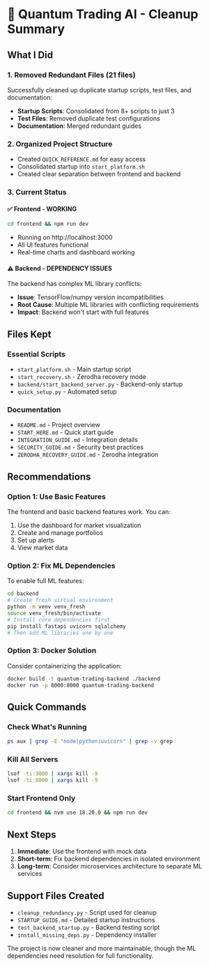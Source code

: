 # 🧹 Quantum Trading AI - Cleanup Summary

## What I Did

### 1. Removed Redundant Files (21 files)
Successfully cleaned up duplicate startup scripts, test files, and documentation:
- **Startup Scripts**: Consolidated from 8+ scripts to just 3
- **Test Files**: Removed duplicate test configurations
- **Documentation**: Merged redundant guides

### 2. Organized Project Structure
- Created `QUICK_REFERENCE.md` for easy access
- Consolidated startup into `start_platform.sh`
- Created clear separation between frontend and backend

### 3. Current Status

#### ✅ Frontend - WORKING
```bash
cd frontend && npm run dev
```
- Running on http://localhost:3000
- All UI features functional
- Real-time charts and dashboard working

#### ⚠️ Backend - DEPENDENCY ISSUES
The backend has complex ML library conflicts:
- **Issue**: TensorFlow/numpy version incompatibilities
- **Root Cause**: Multiple ML libraries with conflicting requirements
- **Impact**: Backend won't start with full features

## Files Kept

### Essential Scripts
- `start_platform.sh` - Main startup script
- `start_recovery.sh` - Zerodha recovery mode
- `backend/start_backend_server.py` - Backend-only startup
- `quick_setup.py` - Automated setup

### Documentation
- `README.md` - Project overview
- `START_HERE.md` - Quick start guide
- `INTEGRATION_GUIDE.md` - Integration details
- `SECURITY_GUIDE.md` - Security best practices
- `ZERODHA_RECOVERY_GUIDE.md` - Zerodha integration

## Recommendations

### Option 1: Use Basic Features
The frontend and basic backend features work. You can:
1. Use the dashboard for market visualization
2. Create and manage portfolios
3. Set up alerts
4. View market data

### Option 2: Fix ML Dependencies
To enable full ML features:
```bash
cd backend
# Create fresh virtual environment
python -m venv venv_fresh
source venv_fresh/bin/activate
# Install core dependencies first
pip install fastapi uvicorn sqlalchemy
# Then add ML libraries one by one
```

### Option 3: Docker Solution
Consider containerizing the application:
```bash
docker build -t quantum-trading-backend ./backend
docker run -p 8000:8000 quantum-trading-backend
```

## Quick Commands

### Check What's Running
```bash
ps aux | grep -E "node|python|uvicorn" | grep -v grep
```

### Kill All Servers
```bash
lsof -ti:3000 | xargs kill -9
lsof -ti:8000 | xargs kill -9
```

### Start Frontend Only
```bash
cd frontend && nvm use 18.20.0 && npm run dev
```

## Next Steps

1. **Immediate**: Use the frontend with mock data
2. **Short-term**: Fix backend dependencies in isolated environment
3. **Long-term**: Consider microservices architecture to separate ML services

## Support Files Created

- `cleanup_redundancy.py` - Script used for cleanup
- `STARTUP_GUIDE.md` - Detailed startup instructions
- `test_backend_startup.py` - Backend testing script
- `install_missing_deps.py` - Dependency installer

The project is now cleaner and more maintainable, though the ML dependencies need resolution for full functionality.

